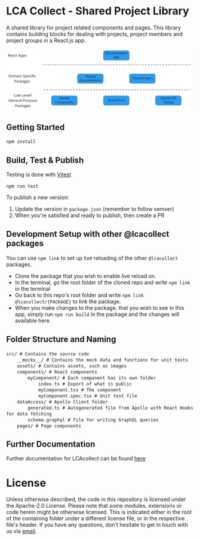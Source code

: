 # LCA Collect - Shared Project Library

A shared library for project related components and pages.
This library contains building blocks for dealing with projects, project members and project groups in a React.js app.

![LCA Collect Dependencies](./dependencies.png)

## Getting Started

```shell
npm install
```

## Build, Test & Publish

Testing is done with [Vitest](https://vitest.dev/)

```shell
npm run test
```

To publish a new version:

1. Update the version in `package.json` (remember to follow semver)
2. When you're satisfied and ready to publish, then create a PR

## Development Setup with other @lcacollect packages

You can use `npm link` to set up live reloading of the other `@lcacollect` packages.

- Clone the package that you wish to enable live reload on.
- In the terminal, go the root folder of the cloned repo and write `npm link` in the terminal
- Go back to this repo's root folder and write `npm link @lcacollect/{PACKAGE}` to link the package.
- When you make changes to the package, that you wish to see in this app, simply run `npm run build` in the package and
  the changes will available here.

## Folder Structure and Naming

```plaintext
src/ # Contains the source code
    __mocks__/ # Contains the mock data and functions for unit tests
    assets/ # Contains assets, such as images
    components/ # React components
        myComponent/ # Each component has its own folder
            index.ts # Export of what is public
            myComponent.tsx # The component
            myComponent.spec.tsx # Unit test file
    dataAccess/ # Apollo Client folder
        generated.ts # Autogenerated file from Apollo with React Hooks for data fetching
        schema.graphql # File for writing GraphQL queries
    pages/ # Page components
```

## Further Documentation

Further documentation for LCAcollect can be found [here](https://github.com/lcacollect/.github/blob/main/wiki/README.md)

# License

Unless otherwise described, the code in this repository is licensed under the Apache-2.0 License. Please note that some
modules, extensions or code herein might be otherwise licensed. This is indicated either in the root of the containing
folder under a different license file, or in the respective file's header. If you have any questions, don't hesitate to
get in touch with us via [email](mailto:chrk@arkitema.com).